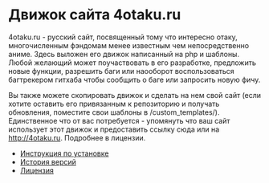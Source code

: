 Движок сайта 4otaku.ru
======================

4otaku.ru - русский сайт, посвященный тому что интересно отаку, многочисленным фэндомам менее известным чем непосредственно аниме.
Здесь выложен его движок написанный на php и шаблоны. Любой желающий может поучаствовать в его разработке, предложить новые функции, разрешить баги или наооборот воспользоваться багтрекером гитхаба чтобы сообщить о баге или запросить новую фичу.

Вы также можете скопировать движок и сделать на нем свой сайт (если хотите оставить его привязанным к репозиторию и получать обновления, поместите свои шаблоны в /custom_templates/). 
Единственное что от вас потребуется - упомянуть что ваш сайт использует этот движок и предоставить ссылку сюда или на http://4otaku.ru. Подробнее в лицензии.

* [Инструкция по установке](http://wiki.4otaku.ru/%D0%98%D0%BD%D1%81%D1%82%D1%80%D1%83%D0%BA%D1%86%D0%B8%D1%8F_%D0%BF%D0%BE_%D1%83%D1%81%D1%82%D0%B0%D0%BD%D0%BE%D0%B2%D0%BA%D0%B5)
* [История версий](http://wiki.4otaku.ru/%D0%94%D0%B2%D0%B8%D0%B6%D0%BE%D0%BA)
* [Лицензия](http://wiki.4otaku.ru/%D0%9B%D0%B8%D1%86%D0%B5%D0%BD%D0%B7%D0%B8%D1%8F)

